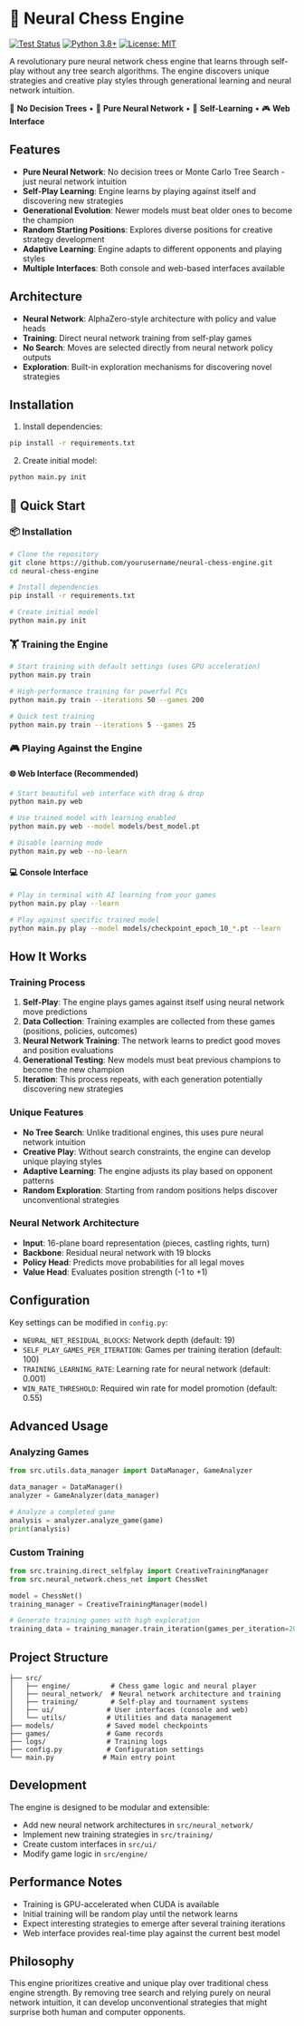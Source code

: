 # 🧠 Neural Chess Engine

[![Test Status](https://github.com/yourusername/neural-chess-engine/workflows/Test%20Neural%20Chess%20Engine/badge.svg)](https://github.com/yourusername/neural-chess-engine/actions)
[![Python 3.8+](https://img.shields.io/badge/python-3.8+-blue.svg)](https://www.python.org/downloads/)
[![License: MIT](https://img.shields.io/badge/License-MIT-yellow.svg)](https://opensource.org/licenses/MIT)

A revolutionary pure neural network chess engine that learns through self-play without any tree search algorithms. The engine discovers unique strategies and creative play styles through generational learning and neural network intuition.

🎯 **No Decision Trees** • 🧠 **Pure Neural Network** • 🚀 **Self-Learning** • 🎮 **Web Interface**

## Features

- **Pure Neural Network**: No decision trees or Monte Carlo Tree Search - just neural network intuition
- **Self-Play Learning**: Engine learns by playing against itself and discovering new strategies
- **Generational Evolution**: Newer models must beat older ones to become the champion
- **Random Starting Positions**: Explores diverse positions for creative strategy development
- **Adaptive Learning**: Engine adapts to different opponents and playing styles
- **Multiple Interfaces**: Both console and web-based interfaces available

## Architecture

- **Neural Network**: AlphaZero-style architecture with policy and value heads
- **Training**: Direct neural network training from self-play games
- **No Search**: Moves are selected directly from neural network policy outputs
- **Exploration**: Built-in exploration mechanisms for discovering novel strategies

## Installation

1. Install dependencies:
```bash
pip install -r requirements.txt
```

2. Create initial model:
```bash
python main.py init
```

## 🚀 Quick Start

### 📦 Installation

```bash
# Clone the repository
git clone https://github.com/yourusername/neural-chess-engine.git
cd neural-chess-engine

# Install dependencies
pip install -r requirements.txt

# Create initial model
python main.py init
```

### 🏋️ Training the Engine
```bash
# Start training with default settings (uses GPU acceleration)
python main.py train

# High-performance training for powerful PCs
python main.py train --iterations 50 --games 200

# Quick test training
python main.py train --iterations 5 --games 25
```

### 🎮 Playing Against the Engine

#### 🌐 Web Interface (Recommended)
```bash
# Start beautiful web interface with drag & drop
python main.py web

# Use trained model with learning enabled
python main.py web --model models/best_model.pt

# Disable learning mode
python main.py web --no-learn
```

#### 💻 Console Interface
```bash
# Play in terminal with AI learning from your games
python main.py play --learn

# Play against specific trained model
python main.py play --model models/checkpoint_epoch_10_*.pt --learn
```

## How It Works

### Training Process

1. **Self-Play**: The engine plays games against itself using neural network move predictions
2. **Data Collection**: Training examples are collected from these games (positions, policies, outcomes)
3. **Neural Network Training**: The network learns to predict good moves and position evaluations
4. **Generational Testing**: New models must beat previous champions to become the new champion
5. **Iteration**: This process repeats, with each generation potentially discovering new strategies

### Unique Features

- **No Tree Search**: Unlike traditional engines, this uses pure neural network intuition
- **Creative Play**: Without search constraints, the engine can develop unique playing styles
- **Adaptive Learning**: The engine adjusts its play based on opponent patterns
- **Random Exploration**: Starting from random positions helps discover unconventional strategies

### Neural Network Architecture

- **Input**: 16-plane board representation (pieces, castling rights, turn)
- **Backbone**: Residual neural network with 19 blocks
- **Policy Head**: Predicts move probabilities for all legal moves
- **Value Head**: Evaluates position strength (-1 to +1)

## Configuration

Key settings can be modified in `config.py`:

- `NEURAL_NET_RESIDUAL_BLOCKS`: Network depth (default: 19)
- `SELF_PLAY_GAMES_PER_ITERATION`: Games per training iteration (default: 100)
- `TRAINING_LEARNING_RATE`: Learning rate for neural network (default: 0.001)
- `WIN_RATE_THRESHOLD`: Required win rate for model promotion (default: 0.55)

## Advanced Usage

### Analyzing Games
```python
from src.utils.data_manager import DataManager, GameAnalyzer

data_manager = DataManager()
analyzer = GameAnalyzer(data_manager)

# Analyze a completed game
analysis = analyzer.analyze_game(game)
print(analysis)
```

### Custom Training
```python
from src.training.direct_selfplay import CreativeTrainingManager
from src.neural_network.chess_net import ChessNet

model = ChessNet()
training_manager = CreativeTrainingManager(model)

# Generate training games with high exploration
training_data = training_manager.train_iteration(games_per_iteration=200)
```

## Project Structure

```
├── src/
│   ├── engine/          # Chess game logic and neural player
│   ├── neural_network/  # Neural network architecture and training
│   ├── training/        # Self-play and tournament systems
│   ├── ui/             # User interfaces (console and web)
│   └── utils/          # Utilities and data management
├── models/             # Saved model checkpoints
├── games/              # Game records
├── logs/               # Training logs
├── config.py           # Configuration settings
└── main.py            # Main entry point
```

## Development

The engine is designed to be modular and extensible:

- Add new neural network architectures in `src/neural_network/`
- Implement new training strategies in `src/training/`
- Create custom interfaces in `src/ui/`
- Modify game logic in `src/engine/`

## Performance Notes

- Training is GPU-accelerated when CUDA is available
- Initial training will be random play until the network learns
- Expect interesting strategies to emerge after several training iterations
- Web interface provides real-time play against the current best model

## Philosophy

This engine prioritizes creative and unique play over traditional chess engine strength. By removing tree search and relying purely on neural network intuition, it can develop unconventional strategies that might surprise both human and computer opponents.